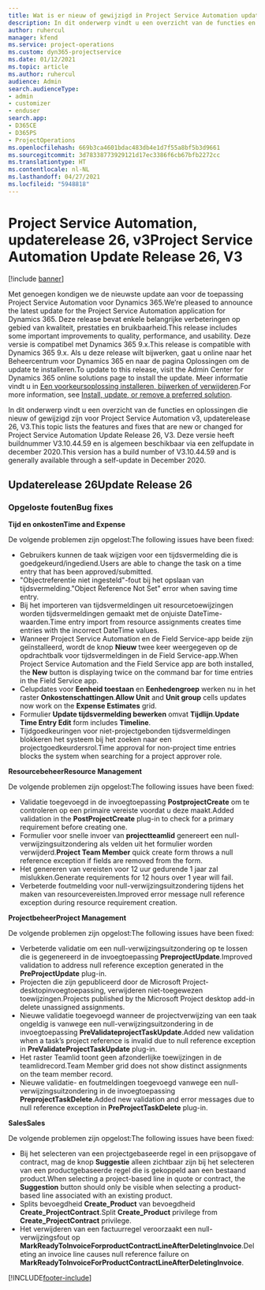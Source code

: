 ```yaml
---
title: Wat is er nieuw of gewijzigd in Project Service Automation updaterelease 26, v3
description: In dit onderwerp vindt u een overzicht van de functies en oplossingen die beschikbaar zijn voor Project Service Automation updaterelease 26, v3.
author: ruhercul
manager: kfend
ms.service: project-operations
ms.custom: dyn365-projectservice
ms.date: 01/12/2021
ms.topic: article
ms.author: ruhercul
audience: Admin
search.audienceType:
- admin
- customizer
- enduser
search.app:
- D365CE
- D365PS
- ProjectOperations
ms.openlocfilehash: 669b3ca4601bdac483db4e1d7f55a8bf5b3d9661
ms.sourcegitcommit: 3d78338773929121d17ec3386f6cb67bfb2272cc
ms.translationtype: HT
ms.contentlocale: nl-NL
ms.lasthandoff: 04/27/2021
ms.locfileid: "5948818"
---
```

# <a name="project-service-automation-update-release-26-v3"></a><span data-ttu-id="87ac8-103">Project Service Automation, updaterelease 26, v3</span><span class="sxs-lookup"><span data-stu-id="87ac8-103">Project Service Automation Update Release 26, V3</span></span>

[!include [banner](../includes/psa-now-project-operations.md)]

<span data-ttu-id="87ac8-104">Met genoegen kondigen we de nieuwste update aan voor de toepassing Project Service Automation voor Dynamics 365.</span><span class="sxs-lookup"><span data-stu-id="87ac8-104">We’re pleased to announce the latest update for the Project Service Automation application for Dynamics 365.</span></span> <span data-ttu-id="87ac8-105">Deze release bevat enkele belangrijke verbeteringen op gebied van kwaliteit, prestaties en bruikbaarheid.</span><span class="sxs-lookup"><span data-stu-id="87ac8-105">This release includes some important improvements to quality, performance, and usability.</span></span> <span data-ttu-id="87ac8-106">Deze versie is compatibel met Dynamics 365 9.x.</span><span class="sxs-lookup"><span data-stu-id="87ac8-106">This release is compatible with Dynamics 365 9.x.</span></span> <span data-ttu-id="87ac8-107">Als u deze release wilt bijwerken, gaat u online naar het Beheercentrum voor Dynamics 365 en naar de pagina Oplossingen om de update te installeren.</span><span class="sxs-lookup"><span data-stu-id="87ac8-107">To update to this release, visit the Admin Center for Dynamics 365 online solutions page to install the update.</span></span> <span data-ttu-id="87ac8-108">Meer informatie vindt u in [Een voorkeursoplossing installeren, bijwerken of verwijderen](/power-platform/admin/install-remove-preferred-solution).</span><span class="sxs-lookup"><span data-stu-id="87ac8-108">For more information, see [Install, update, or remove a preferred solution](/power-platform/admin/install-remove-preferred-solution).</span></span>

<span data-ttu-id="87ac8-109">In dit onderwerp vindt u een overzicht van de functies en oplossingen die nieuw of gewijzigd zijn voor Project Service Automation v3, updaterelease 26, V3.</span><span class="sxs-lookup"><span data-stu-id="87ac8-109">This topic lists the features and fixes that are new or changed for Project Service Automation Update Release 26, V3.</span></span> <span data-ttu-id="87ac8-110">Deze versie heeft buildnummer V3.10.44.59 en is algemeen beschikbaar via een zelfupdate in december 2020.</span><span class="sxs-lookup"><span data-stu-id="87ac8-110">This version has a build number of V3.10.44.59 and is generally available through a self-update in December 2020.</span></span>

## <a name="update-release-26"></a><span data-ttu-id="87ac8-111">Updaterelease 26</span><span class="sxs-lookup"><span data-stu-id="87ac8-111">Update Release 26</span></span>

### <a name="bug-fixes"></a><span data-ttu-id="87ac8-112">Opgeloste fouten</span><span class="sxs-lookup"><span data-stu-id="87ac8-112">Bug fixes</span></span>

<span data-ttu-id="87ac8-113">**Tijd en onkosten**</span><span class="sxs-lookup"><span data-stu-id="87ac8-113">**Time and Expense**</span></span>

<span data-ttu-id="87ac8-114">De volgende problemen zijn opgelost:</span><span class="sxs-lookup"><span data-stu-id="87ac8-114">The following issues have been fixed:</span></span>

- <span data-ttu-id="87ac8-115">Gebruikers kunnen de taak wijzigen voor een tijdsvermelding die is goedgekeurd/ingediend.</span><span class="sxs-lookup"><span data-stu-id="87ac8-115">Users are able to change the task on a time entry that has been approved/submitted.</span></span>
- <span data-ttu-id="87ac8-116">"Objectreferentie niet ingesteld"-fout bij het opslaan van tijdsvermelding.</span><span class="sxs-lookup"><span data-stu-id="87ac8-116">"Object Reference Not Set" error when saving time entry.</span></span>
- <span data-ttu-id="87ac8-117">Bij het importeren van tijdsvermeldingen uit resourcetoewijzingen worden tijdsvermeldingen gemaakt met de onjuiste DateTime-waarden.</span><span class="sxs-lookup"><span data-stu-id="87ac8-117">Time entry import from resource assignments creates time entries with the incorrect DateTime values.</span></span>
- <span data-ttu-id="87ac8-118">Wanneer Project Service Automation en de Field Service-app beide zijn geïnstalleerd, wordt de knop **Nieuw** twee keer weergegeven op de opdrachtbalk voor tijdsvermeldingen in de Field Service-app.</span><span class="sxs-lookup"><span data-stu-id="87ac8-118">When Project Service Automation and the Field Service app are both installed, the **New** button is displaying twice on the command bar for time entries in the Field Service app.</span></span>
- <span data-ttu-id="87ac8-119">Celupdates voor **Eenheid toestaan** en **Eenhedengroep** werken nu in het raster **Onkostenschattingen**.</span><span class="sxs-lookup"><span data-stu-id="87ac8-119">**Allow Unit** and **Unit group** cells updates now work on the **Expense Estimates** grid.</span></span>
- <span data-ttu-id="87ac8-120">Formulier **Update tijdsvermelding bewerken** omvat **Tijdlijn**.</span><span class="sxs-lookup"><span data-stu-id="87ac8-120">**Update Time Entry Edit** form includes **Timeline**.</span></span>
- <span data-ttu-id="87ac8-121">Tijdgoedkeuringen voor niet-projectgebonden tijdsvermeldingen blokkeren het systeem bij het zoeken naar een projectgoedkeurdersrol.</span><span class="sxs-lookup"><span data-stu-id="87ac8-121">Time approval for non-project time entries blocks the system when searching for a project approver role.</span></span>

<span data-ttu-id="87ac8-122">**Resourcebeheer**</span><span class="sxs-lookup"><span data-stu-id="87ac8-122">**Resource Management**</span></span>

<span data-ttu-id="87ac8-123">De volgende problemen zijn opgelost:</span><span class="sxs-lookup"><span data-stu-id="87ac8-123">The following issues have been fixed:</span></span>

- <span data-ttu-id="87ac8-124">Validatie toegevoegd in de invoegtoepassing **PostprojectCreate** om te controleren op een primaire vereiste voordat u deze maakt.</span><span class="sxs-lookup"><span data-stu-id="87ac8-124">Added validation in the **PostProjectCreate** plug-in to check for a primary requirement before creating one.</span></span>
- <span data-ttu-id="87ac8-125">Formulier voor snelle invoer van **projectteamlid** genereert een null-verwijzingsuitzondering als velden uit het formulier worden verwijderd.</span><span class="sxs-lookup"><span data-stu-id="87ac8-125">**Project Team Member** quick create form throws a null reference exception if fields are removed from the form.</span></span>
- <span data-ttu-id="87ac8-126">Het genereren van vereisten voor 12 uur gedurende 1 jaar zal mislukken.</span><span class="sxs-lookup"><span data-stu-id="87ac8-126">Generate requirements for 12 hours over 1 year will fail.</span></span>
- <span data-ttu-id="87ac8-127">Verbeterde foutmelding voor null-verwijzingsuitzondering tijdens het maken van resourcevereisten.</span><span class="sxs-lookup"><span data-stu-id="87ac8-127">Improved error message null reference exception during resource requirement creation.</span></span>

<span data-ttu-id="87ac8-128">**Projectbeheer**</span><span class="sxs-lookup"><span data-stu-id="87ac8-128">**Project Management**</span></span>

<span data-ttu-id="87ac8-129">De volgende problemen zijn opgelost:</span><span class="sxs-lookup"><span data-stu-id="87ac8-129">The following issues have been fixed:</span></span>

- <span data-ttu-id="87ac8-130">Verbeterde validatie om een null-verwijzingsuitzondering op te lossen die is gegenereerd in de invoegtoepassing **PreprojectUpdate**.</span><span class="sxs-lookup"><span data-stu-id="87ac8-130">Improved validation to address null reference exception generated in the **PreProjectUpdate** plug-in.</span></span>
- <span data-ttu-id="87ac8-131">Projecten die zijn gepubliceerd door de Microsoft Project-desktopinvoegtoepassing, verwijderen niet-toegewezen toewijzingen.</span><span class="sxs-lookup"><span data-stu-id="87ac8-131">Projects published by the Microsoft Project desktop add-in delete unassigned assignments.</span></span>
- <span data-ttu-id="87ac8-132">Nieuwe validatie toegevoegd wanneer de projectverwijzing van een taak ongeldig is vanwege een null-verwijzingsuitzondering in de invoegtoepassing **PreValidateprojectTaskUpdate**.</span><span class="sxs-lookup"><span data-stu-id="87ac8-132">Added new validation when a task’s project reference is invalid due to null reference exception in **PreValidateProjectTaskUpdate** plug-in.</span></span>
- <span data-ttu-id="87ac8-133">Het raster Teamlid toont geen afzonderlijke toewijzingen in de teamlidrecord.</span><span class="sxs-lookup"><span data-stu-id="87ac8-133">Team Member grid does not show distinct assignments on the team member record.</span></span>
- <span data-ttu-id="87ac8-134">Nieuwe validatie- en foutmeldingen toegevoegd vanwege een null-verwijzingsuitzondering in de invoegtoepassing **PreprojectTaskDelete**.</span><span class="sxs-lookup"><span data-stu-id="87ac8-134">Added new validation and error messages due to null reference exception in **PreProjectTaskDelete** plug-in.</span></span>

<span data-ttu-id="87ac8-135">**Sales**</span><span class="sxs-lookup"><span data-stu-id="87ac8-135">**Sales**</span></span>

<span data-ttu-id="87ac8-136">De volgende problemen zijn opgelost:</span><span class="sxs-lookup"><span data-stu-id="87ac8-136">The following issues have been fixed:</span></span>

- <span data-ttu-id="87ac8-137">Bij het selecteren van een projectgebaseerde regel in een prijsopgave of contract, mag de knop **Suggestie** alleen zichtbaar zijn bij het selecteren van een productgebaseerde regel die is gekoppeld aan een bestaand product.</span><span class="sxs-lookup"><span data-stu-id="87ac8-137">When selecting a project-based line in quote or contract, the **Suggestion** button should only be visible when selecting a product-based line associated with an existing product.</span></span>
- <span data-ttu-id="87ac8-138">Splits bevoegdheid **Create_Product** van bevoegdheid **Create_ProjectContract**.</span><span class="sxs-lookup"><span data-stu-id="87ac8-138">Split **Create_Product** privilege from **Create_ProjectContract** privilege.</span></span>
- <span data-ttu-id="87ac8-139">Het verwijderen van een factuurregel veroorzaakt een null-verwijzingsfout op **MarkReadyToInvoiceForproductContractLineAfterDeletingInvoice**.</span><span class="sxs-lookup"><span data-stu-id="87ac8-139">Deleting an invoice line causes null reference failure on **MarkReadyToInvoiceForProductContractLineAfterDeletingInvoice**.</span></span>


[!INCLUDE[footer-include](../includes/footer-banner.md)]